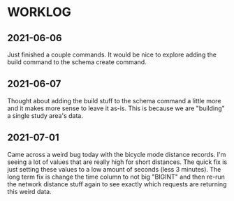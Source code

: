 # WORKLOG

## 2021-06-06

Just finished a couple commands. It would be nice to explore adding the build command to the schema create command.

## 2021-06-07

Thought about adding the build stuff to the schema command a little more and it makes more sense to leave it as-is.
This is because we are "building" a single study area's data.

## 2021-07-01

Came across a weird bug today with the bicycle mode distance records. I'm seeing a lot of values that are really
high for short distances. The quick fix is just setting these values to a low amount of seconds (less 3 minutes).
The long term fix is change the time column to not big "BIGINT" and then re-run the network distance stuff again
to see exactly which requests are returning this weird data.